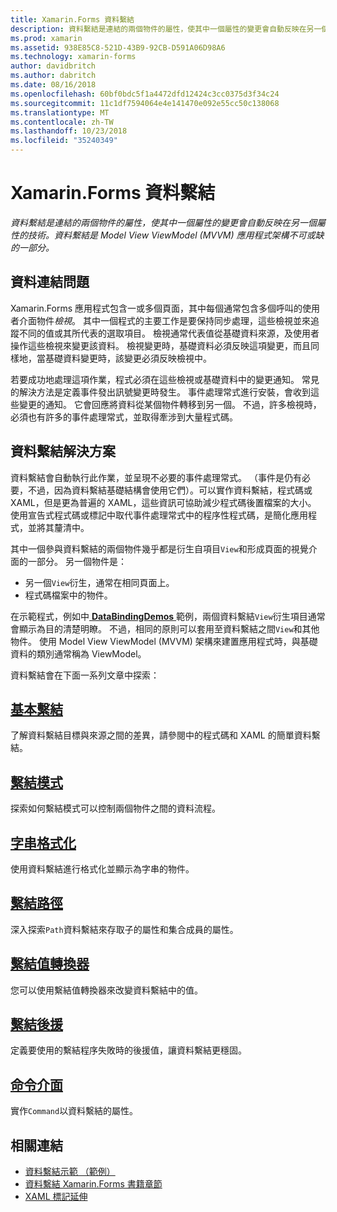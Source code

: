 ```yaml
---
title: Xamarin.Forms 資料繫結
description: 資料繫結是連結的兩個物件的屬性，使其中一個屬性的變更會自動反映在另一個屬性的技術。 資料繫結是 Model View ViewModel (MVVM) 應用程式架構不可或缺的一部分。
ms.prod: xamarin
ms.assetid: 938E85C8-521D-43B9-92CB-D591A06D98A6
ms.technology: xamarin-forms
author: davidbritch
ms.author: dabritch
ms.date: 08/16/2018
ms.openlocfilehash: 60bf0bdc5f1a4472dfd12424c3cc0375d3f34c24
ms.sourcegitcommit: 11c1df7594064e4e141470e092e55cc50c138068
ms.translationtype: MT
ms.contentlocale: zh-TW
ms.lasthandoff: 10/23/2018
ms.locfileid: "35240349"
---
```

# <a name="xamarinforms-data-binding"></a>Xamarin.Forms 資料繫結

_資料繫結是連結的兩個物件的屬性，使其中一個屬性的變更會自動反映在另一個屬性的技術。資料繫結是 Model View ViewModel (MVVM) 應用程式架構不可或缺的一部分。_

## <a name="the-data-linking-problem"></a>資料連結問題

Xamarin.Forms 應用程式包含一或多個頁面，其中每個通常包含多個呼叫的使用者介面物件*檢視*。 其中一個程式的主要工作是要保持同步處理，這些檢視並來追蹤不同的值或其所代表的選取項目。 檢視通常代表值從基礎資料來源，及使用者操作這些檢視來變更該資料。 檢視變更時，基礎資料必須反映這項變更，而且同樣地，當基礎資料變更時，該變更必須反映檢視中。

若要成功地處理這項作業，程式必須在這些檢視或基礎資料中的變更通知。 常見的解決方法是定義事件發出訊號變更時發生。 事件處理常式進行安裝，會收到這些變更的通知。 它會回應將資料從某個物件轉移到另一個。 不過，許多檢視時，必須也有許多的事件處理常式，並取得牽涉到大量程式碼。

## <a name="the-data-binding-solution"></a>資料繫結解決方案

資料繫結會自動執行此作業，並呈現不必要的事件處理常式。 （事件是仍有必要，不過，因為資料繫結基礎結構會使用它們）。可以實作資料繫結，程式碼或 XAML，但是更為普遍的 XAML，這些資訊可協助減少程式碼後置檔案的大小。 使用宣告式程式碼或標記中取代事件處理常式中的程序性程式碼，是簡化應用程式，並將其釐清中。

其中一個參與資料繫結的兩個物件幾乎都是衍生自項目`View`和形成頁面的視覺介面的一部分。 另一個物件是：

- 另一個`View`衍生，通常在相同頁面上。
- 程式碼檔案中的物件。

在示範程式，例如中[ **DataBindingDemos** ](https://developer.xamarin.com/samples/xamarin-forms/DataBindingDemos/)範例，兩個資料繫結`View`衍生項目通常會顯示為目的清楚明瞭。 不過，相同的原則可以套用至資料繫結之間`View`和其他物件。 使用 Model View ViewModel (MVVM) 架構來建置應用程式時，與基礎資料的類別通常稱為 ViewModel。

資料繫結會在下面一系列文章中探索：

## <a name="basic-bindingsbasic-bindingsmd"></a>[基本繫結](basic-bindings.md)

了解資料繫結目標與來源之間的差異，請參閱中的程式碼和 XAML 的簡單資料繫結。

## <a name="binding-modebinding-modemd"></a>[繫結模式](binding-mode.md)

探索如何繫結模式可以控制兩個物件之間的資料流程。

## <a name="string-formattingstring-formattingmd"></a>[字串格式化](string-formatting.md)

使用資料繫結進行格式化並顯示為字串的物件。

## <a name="binding-pathbinding-pathmd"></a>[繫結路徑](binding-path.md)

深入探索`Path`資料繫結來存取子的屬性和集合成員的屬性。

## <a name="binding-value-convertersconvertersmd"></a>[繫結值轉換器](converters.md)

您可以使用繫結值轉換器來改變資料繫結中的值。

## <a name="binding-fallbacksbinding-fallbacksmd"></a>[繫結後援](binding-fallbacks.md)

定義要使用的繫結程序失敗時的後援值，讓資料繫結更穩固。

## <a name="the-command-interfacecommandingmd"></a>[命令介面](commanding.md)

實作`Command`以資料繫結的屬性。

## <a name="related-links"></a>相關連結

- [資料繫結示範 （範例）](https://developer.xamarin.com/samples/xamarin-forms/DataBindingDemos/)
- [資料繫結 Xamarin.Forms 書籍章節](~/xamarin-forms/creating-mobile-apps-xamarin-forms/summaries/chapter16.md)
- [XAML 標記延伸](~/xamarin-forms/xaml/markup-extensions/index.md)
